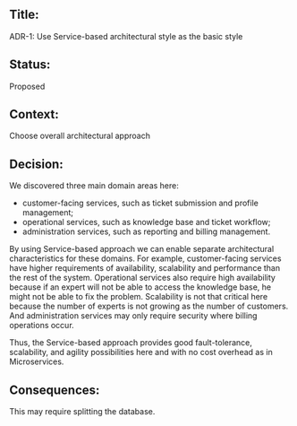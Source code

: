 ## Title: 
ADR-1: Use Service-based architectural style as the basic style

## Status: 
Proposed

## Context: 
Choose overall architectural approach

## Decision: 
We discovered three main domain areas here:
 - customer-facing services, such as ticket submission and profile management;
 - operational services, such as knowledge base and ticket workflow;
 - administration services, such as reporting and billing management.

By using Service-based approach we can enable separate architectural characteristics for these domains. For example, customer-facing services have higher requirements of availability, scalability and performance than the rest of the system. Operational services also require high availability because if an expert will not be able to access the knowledge base, he might not be able to fix the problem. Scalability is not that critical here because the number of experts is not growing as the number of customers. And administration services may only require security where billing operations occur.

Thus, the Service-based approach provides good fault-tolerance, scalability, and agility possibilities here and with no cost overhead as in Microservices.

## Consequences: 
This may require splitting the database.
